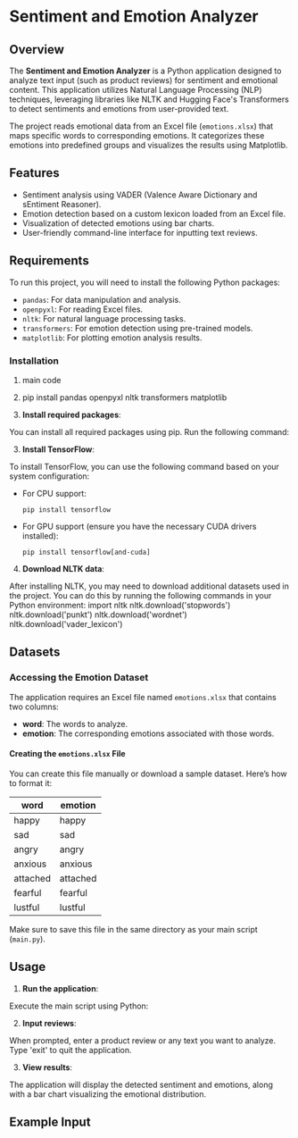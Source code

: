 # Sentiment and Emotion Analyzer

## Overview

The **Sentiment and Emotion Analyzer** is a Python application designed to analyze text input (such as product reviews) for sentiment and emotional content. This application utilizes Natural Language Processing (NLP) techniques, leveraging libraries like NLTK and Hugging Face's Transformers to detect sentiments and emotions from user-provided text.

The project reads emotional data from an Excel file (`emotions.xlsx`) that maps specific words to corresponding emotions. It categorizes these emotions into predefined groups and visualizes the results using Matplotlib.

## Features

- Sentiment analysis using VADER (Valence Aware Dictionary and sEntiment Reasoner).
- Emotion detection based on a custom lexicon loaded from an Excel file.
- Visualization of detected emotions using bar charts.
- User-friendly command-line interface for inputting text reviews.

## Requirements

To run this project, you will need to install the following Python packages:

- `pandas`: For data manipulation and analysis.
- `openpyxl`: For reading Excel files.
- `nltk`: For natural language processing tasks.
- `transformers`: For emotion detection using pre-trained models.
- `matplotlib`: For plotting emotion analysis results.

### Installation

1. main code

2. pip install pandas openpyxl nltk transformers matplotlib

3. **Install required packages**:

You can install all required packages using pip. Run the following command:

3. **Install TensorFlow**:

To install TensorFlow, you can use the following command based on your system configuration:

- For CPU support:

  ```
  pip install tensorflow
  ```

- For GPU support (ensure you have the necessary CUDA drivers installed):

  ```
  pip install tensorflow[and-cuda]
  ```

4. **Download NLTK data**:

After installing NLTK, you may need to download additional datasets used in the project. You can do this by running the following commands in your Python environment:
import nltk
nltk.download('stopwords')
nltk.download('punkt')
nltk.download('wordnet')
nltk.download('vader_lexicon')


## Datasets

### Accessing the Emotion Dataset

The application requires an Excel file named `emotions.xlsx` that contains two columns:
- **word**: The words to analyze.
- **emotion**: The corresponding emotions associated with those words.

#### Creating the `emotions.xlsx` File

You can create this file manually or download a sample dataset. Here’s how to format it:

| word        | emotion    |
|-------------|------------|
| happy       | happy      |
| sad         | sad        |
| angry       | angry      |
| anxious     | anxious    |
| attached    | attached   |
| fearful     | fearful    |
| lustful     | lustful    |

Make sure to save this file in the same directory as your main script (`main.py`).

## Usage

1. **Run the application**:

Execute the main script using Python:


2. **Input reviews**:

When prompted, enter a product review or any text you want to analyze. Type 'exit' to quit the application.

3. **View results**:

The application will display the detected sentiment and emotions, along with a bar chart visualizing the emotional distribution.

## Example Input





